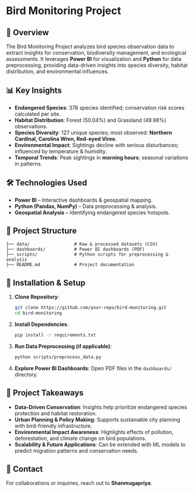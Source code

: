 # Bird Monitoring Project

## 📌 Overview
The Bird Monitoring Project analyzes bird species observation data to extract insights for conservation, biodiversity management, and ecological assessments. It leverages **Power BI** for visualization and **Python** for data preprocessing, providing data-driven insights into species diversity, habitat distribution, and environmental influences.

## 📊 Key Insights
- **Endangered Species**: 378 species identified; conservation risk scores calculated per site.
- **Habitat Distribution**: Forest (50.04%) and Grassland (49.96%) observations.
- **Species Diversity**: 127 unique species; most observed: **Northern Cardinal, Carolina Wren, Red-eyed Vireo**.
- **Environmental Impact**: Sightings decline with serious disturbances; influenced by temperature & humidity.
- **Temporal Trends**: Peak sightings in **morning hours**; seasonal variations in patterns.

## 🛠️ Technologies Used
- **Power BI** – Interactive dashboards & geospatial mapping.
- **Python (Pandas, NumPy)** – Data preprocessing & analysis.
- **Geospatial Analysis** – Identifying endangered species hotspots.

## 📂 Project Structure
```
├── data/                 # Raw & processed datasets (CSV)
├── dashboards/           # Power BI dashboards (PDF)
├── scripts/              # Python scripts for preprocessing & analysis
├── README.md             # Project documentation
```

## 🚀 Installation & Setup
1. **Clone Repository**:
   ```bash
   git clone https://github.com/your-repo/bird-monitoring.git
   cd bird-monitoring
   ```
2. **Install Dependencies**:
   ```bash
   pip install -r requirements.txt
   ```
3. **Run Data Preprocessing (if applicable)**:
   ```bash
   python scripts/preprocess_data.py
   ```
4. **Explore Power BI Dashboards**: Open PDF files in the `dashboards/` directory.

## 🔑 Project Takeaways
- **Data-Driven Conservation**: Insights help prioritize endangered species protection and habitat restoration.  
- **Urban Planning & Policy Making**: Supports sustainable city planning with bird-friendly infrastructure.  
- **Environmental Impact Awareness**: Highlights effects of pollution, deforestation, and climate change on bird populations.  
- **Scalability & Future Applications**: Can be extended with ML models to predict migration patterns and conservation needs.  

## 📧 Contact
For collaborations or inquiries, reach out to **Shanmugapriya**.
